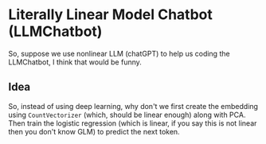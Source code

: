 # Literally Linear Model Chatbot (LLMChatbot)

So, suppose we use nonlinear LLM (chatGPT) to help us coding the LLMChatbot, I think that would be funny.

## Idea

So, instead of using deep learning, why don't we first create the embedding using `CountVectorizer` (which, should be linear enough) along with PCA. Then train the logistic regression (which is linear, if you say this is not linear then you don't know GLM) to predict the next token.

